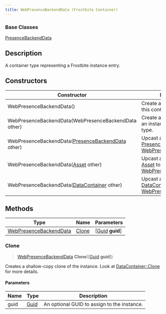 ```yaml
---
title: WebPresenceBackendData (Frostbite Container)
---
```

### Base Classes

[PresenceBackendData](PresenceBackendData)

## Description

A container type representing a Frostbite instance entry.

## Constructors

| Constructor                                                                       | Description                                                                                                                         |
| --------------------------------------------------------------------------------- | ----------------------------------------------------------------------------------------------------------------------------------- |
| WebPresenceBackendData()                                                          | Create a new instance of this container type.                                                                                       |
| WebPresenceBackendData(WebPresenceBackendData other)                              | Create a reference copy of an instance of the same type.                                                                            |
| WebPresenceBackendData([PresenceBackendData](PresenceBackendData) other)          | Upcast an instance of type [PresenceBackendData](PresenceBackendData) to [WebPresenceBackendData](WebPresenceBackendData).          |
| WebPresenceBackendData([Asset](Asset) other)                                      | Upcast an instance of type [Asset](Asset) to [WebPresenceBackendData](WebPresenceBackendData).                                      |
| WebPresenceBackendData([DataContainer](/vext/ref/cls/shr/datacontainer) other) | Upcast an instance of type [DataContainer](/vext/ref/cls/shr/datacontainer) to [WebPresenceBackendData](WebPresenceBackendData). |

## Methods

| Type                                             | Name            | Parameters                                     |
| ------------------------------------------------ | --------------- | ---------------------------------------------- |
| [WebPresenceBackendData](WebPresenceBackendData) | [Clone](#clone) | \[[Guid](/vext/ref/cls/shr/guid) **guid**\] |

### Clone

> [WebPresenceBackendData](WebPresenceBackendData) **Clone**(\[[Guid](/vext/ref/cls/shr/guid) **guid**\])

Creates a shallow-copy clone of the instance. Look at [DataContainer::Clone](/vext/ref/cls/shr/datacontainer#clone) for more details.

#### Parameters

| Name | Type         | Description                                 |
| ---- | ------------ | ------------------------------------------- |
| guid | [Guid](Guid) | An optional GUID to assign to the instance. |

